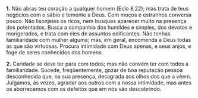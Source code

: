 **1.** Não abras teu coração a qualquer homem (Eclo 8,22); mas trata de teus negócios com o sábio e temente a Deus. Com moços e estranhos conversa pouco. Não lisonjeies os ricos, nem busques aparecer muito na presença dos potentados. Busca a companhia dos humildes e simples, dos devotos e morigerados, e trata com eles de assuntos edificantes. Não tenhas familiaridade com mulher alguma; mas, em geral, encomenda a Deus todas as que são virtuosas. Procura intimidade com Deus apenas, e seus anjos, e foge de seres conhecidos dos homens.

**2.** Caridade se deve ter para com todos; mas não convém ter com todos a familiaridade. Sucede, freqüentemente, gozar de boa reputação pessoa desconhecida que, na sua presença, desagrada aos olhos dos que a vêem. Julgamos, às vezes, agradar aos outros com a nossa intimidade, mas antes os aborrecemos com os defeitos que em nós vão descobrindo.

